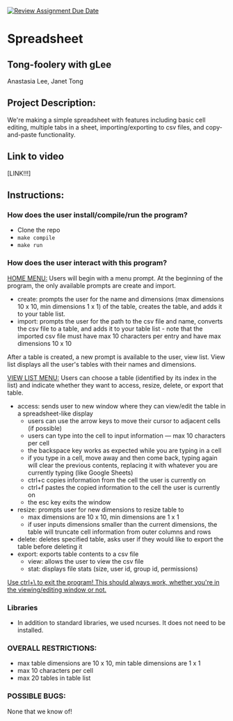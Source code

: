 [![Review Assignment Due Date](https://classroom.github.com/assets/deadline-readme-button-22041afd0340ce965d47ae6ef1cefeee28c7c493a6346c4f15d667ab976d596c.svg)](https://classroom.github.com/a/Vh67aNdh)
# Spreadsheet

## Tong-foolery with gLee

Anastasia Lee, Janet Tong
       
## Project Description:

We're making a simple spreadsheet with features including basic cell editing, multiple tabs in a sheet, importing/exporting to csv files, and copy-and-paste functionality.

## Link to video
[LINK!!!]
  
## Instructions:

### How does the user install/compile/run the program?

- Clone the repo
- `make compile`
- `make run`

### How does the user interact with this program?

<ins>HOME MENU:</ins>
Users will begin with a menu prompt. At the beginning of the program, the only available prompts are create and import. 
- create: prompts the user for the name and dimensions (max dimensions 10 x 10, min dimensions 1 x 1) of the table, creates the table, and adds it to your table list. 
- import: prompts the user for the path to the csv file and name, converts the csv file to a table, and adds it to your table list - note that the imported csv file must have max 10 characters per entry and have max dimensions 10 x 10

After a table is created, a new prompt is available to the user, view list. View list displays all the user's tables with their names and dimensions.

<ins>VIEW LIST MENU:</ins> Users can choose a table (identified by its index in the list) and indicate whether they want to access, resize, delete, or export that table. 
- access: sends user to new window where they can view/edit the table in a spreadsheet-like display
  - users can use the arrow keys to move their cursor to adjacent cells (if possible)
  - users can type into the cell to input information — max 10 characters per cell
  - the backspace key works as expected while you are typing in a cell
  - if you type in a cell, move away and then come back, typing again will clear the previous contents, replacing it with whatever you are currently typing (like Google Sheets)
  - ctrl+c copies information from the cell the user is currently on
  - ctrl+f pastes the copied information to the cell the user is currently on
  - the esc key exits the window
- resize: prompts user for new dimensions to resize table to 
  - max dimensions are 10 x 10, min dimensions are 1 x 1
  - if user inputs dimensions smaller than the current dimensions, the table will truncate cell information from outer columns and rows 
- delete: deletes specified table, asks user if they would like to export the table before deleting it 
- export: exports table contents to a csv file
  - view: allows the user to view the csv file 
  - stat: displays file stats (size, user id, group id, permissions)

<ins>Use ctrl+\ to exit the program! This should always work, whether you're in the viewing/editing window or not.</ins>

### Libraries
- In addition to standard libraries, we used ncurses. It does not need to be installed.

### OVERALL RESTRICTIONS: 
- max table dimensions are 10 x 10, min table dimensions are 1 x 1
- max 10 characters per cell 
- max 20 tables in table list 

### POSSIBLE BUGS:
None that we know of!
